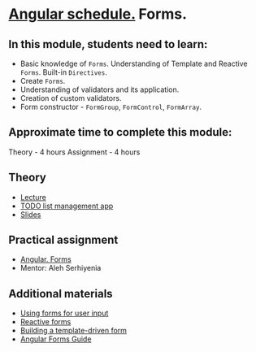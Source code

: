 # [Angular schedule.](../../README-ENG.md) Forms.

## In this module, students need to learn:

- Basic knowledge of `Forms`. Understanding of Template and Reactive `Forms`. Built-in `Directives`.
- Create `Forms`.
- Understanding of validators and its application.
- Creation of custom validators.
- Form constructor - `FormGroup`, `FormControl`, `FormArray`.

## Approximate time to complete this module:

Theory - 4 hours
Assignment - 4 hours

## Theory

- [Lecture](https://youtu.be/I_1fm5wx7_4)
- [TODO list management app](https://github.com/pavelrazuvalau/todo-list-management/tree/8ffdd73876c299e02fe3a392ab2c0870da9b44ab)
- [Slides](https://slides.com/pavelrazuvalau/angular-forms)

## Practical assignment
- [Angular. Forms](https://github.com/rolling-scopes-school/tasks/blob/master/tasks/angular/forms.md)
- Mentor: Aleh Serhiyenia

## Additional materials

- [Using forms for user input](https://angular.io/start/forms)
- [Reactive forms](https://angular.io/guide/reactive-forms)
- [Building a template-driven form](https://angular.io/guide/forms)
- [Angular Forms Guide](https://blog.angular-university.io/introduction-to-angular-2-forms-template-driven-vs-model-driven/)
